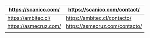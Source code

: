 | https://scanico.com/  | https://scanico.com/contact/   |
| --------------------- | ------------------------------ |
| https://ambitec.cl/   | https://ambitec.cl/contacto/   |
| https://asmecruz.com/ | https://asmecruz.com/contacto/ |
|                       |                                |

